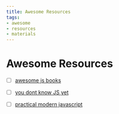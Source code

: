 ```yaml
---
title: Awesome Resources
tags:
- awesome
- resources
- materials
---
```


# Awesome Resources

<TagLinks />

* [ ] [awesome js books](https://github.com/jonathandion/awesome-js-books)
* [ ] [you dont know JS yet](https://github.com/getify/You-Dont-Know-JS)
* [ ] [practical modern javascript](https://github.com/mjavascript/practical-modern-javascript)


<Footer />

